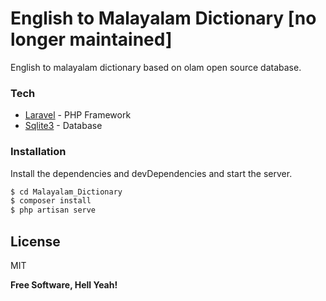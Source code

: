 # English to Malayalam Dictionary [no longer maintained]

English to malayalam dictionary based on olam open source database.

### Tech

* [Laravel](https://laravel.com/) - PHP Framework
* [Sqlite3](https://sqlite.org/index.html) - Database

### Installation

Install the dependencies and devDependencies and start the server.

```sh
$ cd Malayalam_Dictionary
$ composer install
$ php artisan serve
```


License
----

MIT


**Free Software, Hell Yeah!**


